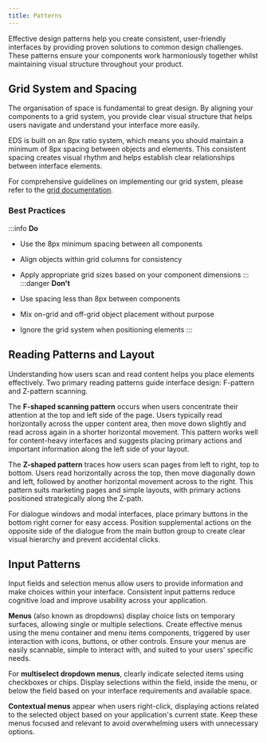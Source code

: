 ```yaml
---
title: Patterns
---
```


Effective design patterns help you create consistent, user-friendly interfaces by providing proven solutions to common design challenges. These patterns ensure your components work harmoniously together whilst maintaining visual structure throughout your product.

## Grid System and Spacing

The organisation of space is fundamental to great design. By aligning your components to a grid system, you provide clear visual structure that helps users navigate and understand your interface more easily.

EDS is built on an 8px ratio system, which means you should maintain a minimum of 8px spacing between objects and elements. This consistent spacing creates visual rhythm and helps establish clear relationships between interface elements.

For comprehensive guidelines on implementing our grid system, please refer to the [grid documentation](./design-tokens/Grid.md).

### Best Practices

:::info **Do**

- Use the 8px minimum spacing between all components
- Align objects within grid columns for consistency
- Apply appropriate grid sizes based on your component dimensions
  :::
  :::danger **Don't**

- Use spacing less than 8px between components
- Mix on-grid and off-grid object placement without purpose
- Ignore the grid system when positioning elements
  :::

## Reading Patterns and Layout

Understanding how users scan and read content helps you place elements effectively. Two primary reading patterns guide interface design: F-pattern and Z-pattern scanning.

The **F-shaped scanning pattern** occurs when users concentrate their attention at the top and left side of the page. Users typically read horizontally across the upper content area, then move down slightly and read across again in a shorter horizontal movement. This pattern works well for content-heavy interfaces and suggests placing primary actions and important information along the left side of your layout.

The **Z-shaped pattern** traces how users scan pages from left to right, top to bottom. Users read horizontally across the top, then move diagonally down and left, followed by another horizontal movement across to the right. This pattern suits marketing pages and simple layouts, with primary actions positioned strategically along the Z-path.

For dialogue windows and modal interfaces, place primary buttons in the bottom right corner for easy access. Position supplemental actions on the opposite side of the dialogue from the main button group to create clear visual hierarchy and prevent accidental clicks.

## Input Patterns

Input fields and selection menus allow users to provide information and make choices within your interface. Consistent input patterns reduce cognitive load and improve usability across your application.

**Menus** (also known as dropdowns) display choice lists on temporary surfaces, allowing single or multiple selections. Create effective menus using the menu container and menu items components, triggered by user interaction with icons, buttons, or other controls. Ensure your menus are easily scannable, simple to interact with, and suited to your users' specific needs.

For **multiselect dropdown menus**, clearly indicate selected items using checkboxes or chips. Display selections within the field, inside the menu, or below the field based on your interface requirements and available space.

**Contextual menus** appear when users right-click, displaying actions related to the selected object based on your application's current state. Keep these menus focused and relevant to avoid overwhelming users with unnecessary options.
